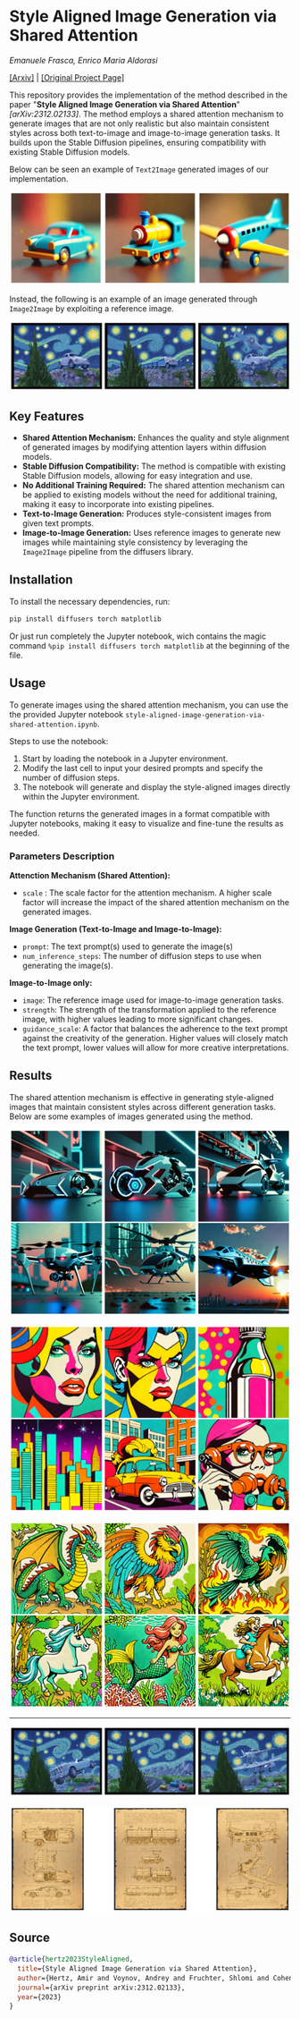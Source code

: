 # Style Aligned Image Generation via Shared Attention
*Emanuele Frasca, Enrico Maria Aldorasi*

[[Arxiv]](https://arxiv.org/abs/2312.02133) | [[Original Project Page]](https://style-aligned-gen.github.io/)

This repository provides the implementation of the method described in the paper "**Style Aligned Image Generation via Shared Attention**" *[arXiv:2312.02133]*. The method employs a shared attention mechanism to generate images that are not only realistic but also maintain consistent styles across both text-to-image and image-to-image generation tasks. It builds upon the Stable Diffusion pipelines, ensuring compatibility with existing Stable Diffusion models.

Below can be seen an example of `Text2Image` generated images of our implementation.

![prompt output](images/output_p.png)

Instead, the following is an example of an image generated through `Image2Image` by exploiting a reference image.

![promt and image output](images/output_p_and_i.png)



## Key Features
- **Shared Attention Mechanism:** Enhances the quality and style alignment of generated images by modifying attention layers within diffusion models.
- **Stable Diffusion Compatibility:** The method is compatible with existing Stable Diffusion models, allowing for easy integration and use.
- **No Additional Training Required:** The shared attention mechanism can be applied to existing models without the need for additional training, making it easy to incorporate into existing pipelines.
- **Text-to-Image Generation:** Produces style-consistent images from given text prompts.
- **Image-to-Image Generation:** Uses reference images to generate new images while maintaining style consistency by leveraging the `Image2Image` pipeline from the diffusers library.


## Installation
To install the necessary dependencies, run:

```bash
pip install diffusers torch matplotlib
```

Or just run completely the Jupyter notebook, wich contains the magic command `%pip install diffusers torch matplotlib` at the beginning of the file.

## Usage

To generate images using the shared attention mechanism, you can use the the provided Jupyter notebook `style-aligned-image-generation-via-shared-attention.ipynb`.

Steps to use the notebook:
1.	Start by loading the notebook in a Jupyter environment.
2.	Modify the last cell to input your desired prompts and specify the number of diffusion steps.
3.	The notebook will generate and display the style-aligned images directly within the Jupyter environment.

The function returns the generated images in a format compatible with Jupyter notebooks, making it easy to visualize and fine-tune the results as needed.

### Parameters Description

**Attenction Mechanism (Shared Attention):**
- `scale` : The scale factor for the attention mechanism. A higher scale factor will increase the impact of the shared attention mechanism on the generated images.

**Image Generation (Text-to-Image and Image-to-Image):**
- `prompt`: The text prompt(s) used to generate the image(s)
- `num_inference_steps`: The number of diffusion steps to use when generating the image(s).

**Image-to-Image only:**
- `image`: The reference image used for image-to-image generation tasks.
- `strength`: The strength of the transformation applied to the reference image, with higher values leading to more significant changes.
- `guidance_scale`: A factor that balances the adherence to the text prompt against the creativity of the generation. Higher values will closely match the text prompt, lower values will allow for more creative interpretations.

## Results

The shared attention mechanism is effective in generating style-aligned images that maintain consistent styles across different generation tasks. Below are some examples of images generated using the method.

![alt text](images/image.png)

![alt text](images/image-1.png)

![alt text](images/image-2.png)

---

![alt text](images/image-3.png)

![alt text](images/image-4.png)

## Source

```bibtex
@article{hertz2023StyleAligned,
  title={Style Aligned Image Generation via Shared Attention},
  author={Hertz, Amir and Voynov, Andrey and Fruchter, Shlomi and Cohen-Or, Daniel},
  journal={arXiv preprint arXiv:2312.02133},
  year={2023}
}
```
